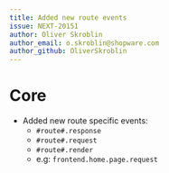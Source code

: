 ```yaml
---
title: Added new route events
issue: NEXT-20151
author: Oliver Skroblin
author_email: o.skroblin@shopware.com
author_github: OliverSkroblin
---
```

# Core
* Added new route specific events:
  * `#route#.response`
  * `#route#.request`
  * `#route#.render`
  * e.g: `frontend.home.page.request`
